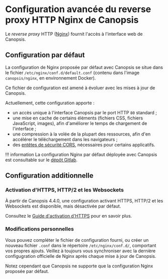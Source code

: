 # Configuration avancée du reverse proxy HTTP Nginx de Canopsis

Le *reverse proxy* HTTP ([Nginx](https://nginx.org)) fournit l'accès à l'interface web de Canopsis.

## Configuration par défaut

La configuration de Nginx proposée par défaut avec Canopsis se situe dans le fichier `/etc/nginx/conf.d/default.conf` (contenu dans l'image `canopsis/nginx`, en environnement Docker).

Ce fichier de configuration est amené à évoluer avec les mises à jour de Canopsis.

Actuellement, cette configuration apporte :

*  un accès unique à l'interface Canopsis par le port HTTP `80` standard ; 
*  une mise en cache de certains éléments (fichiers CSS, fichiers JavaScript, images), afin d'améliorer le temps de chargement de l'interface ;
*  une compression à la volée de la plupart des ressources, afin d'en accélérer le téléchargement dans les navigateurs ;
*  des [entêtes de sécurité CORS](https://developer.mozilla.org/fr/docs/Web/HTTP/CORS), nécessaires pour certains applicatifs.

!!! information
        La configuration Nginx par défaut déployée avec Canopsis est consultable sur le [dépôt Gitlab](https://git.canopsis.net/canopsis/canopsis-community/-/tree/develop/community/deploy-ansible/playbook/roles/canopsis/templates/nginx).

## Configuration additionnelle

### Activation d'HTTPS, HTTP/2 et les Websockets

À partir de Canopsis 4.4.0, une configuration activant HTTPS, HTTP/2 et les Websockets est disponible, mais désactivée par défaut.

Consultez le [Guide d'activation d'HTTPS](../../webserver/https.md) pour en savoir plus.

### Modifications personnelles

Vous pouvez compléter le fichier de configuration fourni, ou créer un nouveau fichier `.conf` dans le répertoire `/etc/nginx/conf.d/`, comportant vos propres ajouts. Veillez à toujours vous synchroniser avec la dernière configugration officielle de Nginx après chaque mise à jour de Canopsis.

Notez cependant que Canopsis ne supporte que la configuration Nginx proposée par défaut.
